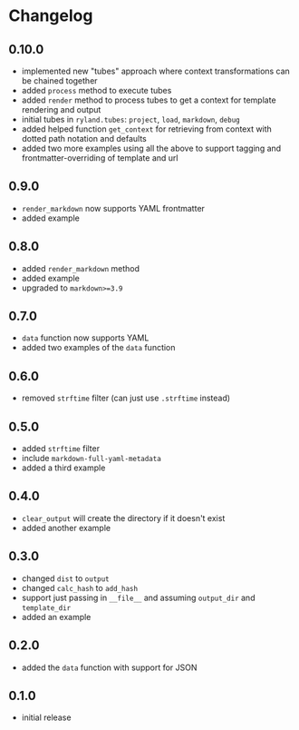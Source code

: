 # Changelog

## 0.10.0

- implemented new "tubes" approach where context transformations can be chained together
- added `process` method to execute tubes
- added `render` method to process tubes to get a context for template rendering and output
- initial tubes in `ryland.tubes`: `project`, `load`, `markdown`, `debug`
- added helped function `get_context` for retrieving from context with dotted path notation and defaults
- added two more examples using all the above to support tagging and frontmatter-overriding of template and url

## 0.9.0

- `render_markdown` now supports YAML frontmatter
- added example

## 0.8.0

- added `render_markdown` method
- added example
- upgraded to `markdown>=3.9`

## 0.7.0

- `data` function now supports YAML
- added two examples of the `data` function

## 0.6.0

- removed `strftime` filter (can just use `.strftime` instead)

## 0.5.0

- added `strftime` filter
- include `markdown-full-yaml-metadata`
- added a third example

## 0.4.0

- `clear_output` will create the directory if it doesn't exist
- added another example

## 0.3.0

- changed `dist` to `output`
- changed `calc_hash` to `add_hash`
- support just passing in `__file__` and assuming `output_dir` and `template_dir`
- added an example

## 0.2.0

- added the `data` function with support for JSON

## 0.1.0

- initial release

